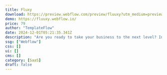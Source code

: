 ```yaml
---
title: Fluxy
download: https://preview.webflow.com/preview/fluuxy?utm_medium=preview_link&utm_source=designer&utm_content=fluuxy&preview=76920fb3cbffe1f459d6b46047271077&locale=en&workflow=preview
demo: https://fluuxy.webflow.io/
price: 79
author: "TemplateFlow"
date: 2024-12-01T05:21:35.341Z
description: "Are you ready to take your business to the next level? Introducing Fluxy, an exclusive multi-layout Webflow template designed specifically for SaaS & Startup websites."
ssg: ["Webflow"]
css: []
ui: []
cms: []
category: [SaaS]
draft: false
---
```

